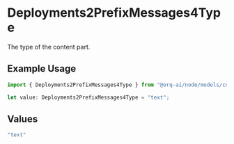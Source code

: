 # Deployments2PrefixMessages4Type

The type of the content part.

## Example Usage

```typescript
import { Deployments2PrefixMessages4Type } from "@orq-ai/node/models/components";

let value: Deployments2PrefixMessages4Type = "text";
```

## Values

```typescript
"text"
```